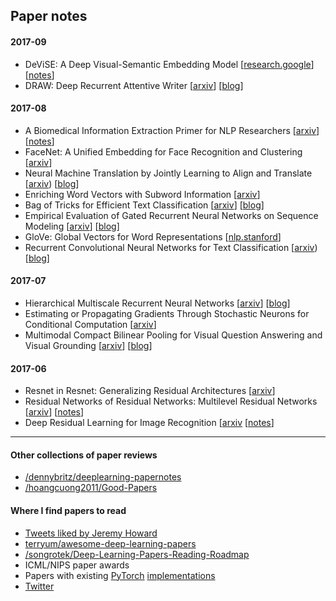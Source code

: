 ## Paper notes

#### 2017-09

* DeViSE: A Deep Visual-Semantic Embedding Model [[research.google](https://static.googleusercontent.com/media/research.google.com/en//pubs/archive/41869.pdf)] [[notes](notes/devise.md)]
* DRAW: Deep Recurrent Attentive Writer [[arxiv](https://arxiv.org/abs/1502.04623)] [[blog](https://medium.com/paper-club/draw-generating-small-images-by-adding-attention-to-variational-autoencoders-430ba241972b)]

#### 2017-08

* A Biomedical Information Extraction Primer for NLP Researchers [[arxiv](https://arxiv.org/abs/1705.05437)] [[notes](notes/biomedical-info-extraction-primer.md)]
* FaceNet: A Unified Embedding for Face Recognition and Clustering [[arxiv](https://arxiv.org/abs/1503.03832)]
* Neural Machine Translation by Jointly Learning to Align and Translate [[arxiv](https://www.google.com/url?sa=t&rct=j&q=&esrc=s&source=web&cd=1&cad=rja&uact=8&ved=0ahUKEwi5w_-uvc3WAhVS3WMKHcMIA2oQFggrMAA&url=https%3A%2F%2Farxiv.org%2Fabs%2F1409.0473&usg=AOvVaw18karG5qoaCtgEx3nhhnT7)) [[blog](https://medium.com/paper-club/remarques-sur-la-traduction-de-la-machine-neurale-en-apprenant-ensemble-%C3%A0-aligner-et-%C3%A0-traduire-cd23004cf207)]
* Enriching Word Vectors with Subword Information [[arxiv](https://arxiv.org/pdf/1607.04606.pdf)]
* Bag of Tricks for Efficient Text Classification [[arxiv](https://arxiv.org/abs/1607.01759)] [[blog](https://medium.com/paper-club/fasttext-bc181f50a452)]
* Empirical Evaluation of Gated Recurrent Neural Networks on Sequence Modeling [[arxiv](https://arxiv.org/abs/1412.3555)] [[blog](https://medium.com/paper-club/grus-vs-lstms-e9d8e2484848)]
* GloVe: Global Vectors for Word Representations [[nlp.stanford](https://nlp.stanford.edu/pubs/glove.pdf)]
* Recurrent Convolutional Neural Networks for Text Classification [[arxiv](https://scholar.google.com/scholar?q=Recurrent+Convolutional+Neural+Networks+for+Text+Classification&btnG=&hl=en&as_sdt=0%2C5)) [[blog](https://medium.com/paper-club/cnns-for-text-classification-b45bde0bb254)]

#### 2017-07

* Hierarchical Multiscale Recurrent Neural Networks [[arxiv](https://arxiv.org/abs/1609.01704v7)] [[blog](https://medium.com/paper-club/hierarchical-multiscale-recurrent-neural-networks-9e614e4fb04)]
* Estimating or Propagating Gradients Through Stochastic Neurons for Conditional Computation [[arxiv](https://arxiv.org/abs/1308.3432)]
* Multimodal Compact Bilinear Pooling for Visual Question Answering and Visual Grounding [[arxiv](https://arxiv.org/abs/1606.01847)] [[blog](https://medium.com/paper-club/multimodal-compact-bilinear-pooling-for-visual-question-answering-and-visual-grounding-6f71bc7d0566)]

#### 2017-06

* Resnet in Resnet: Generalizing Residual Architectures [[arxiv](https://arxiv.org/abs/1603.08029)]
* Residual Networks of Residual Networks: Multilevel Residual Networks [[arxiv](https://arxiv.org/abs/1608.02908v2)] [[notes](notes/residual-networks-of-residual-networks.md)]
* Deep Residual Learning for Image Recognition [[arxiv](https://arxiv.org/pdf/1512.03385.pdf]) [[notes](notes/deep-residual-learning-for-image-recognition.md)]

---

#### Other collections of paper reviews

* [/dennybritz/deeplearning-papernotes](/dennybritz/deeplearning-papernotes)
* [/hoangcuong2011/Good-Papers](/hoangcuong2011/Good-Papers)

#### Where I find papers to read

* [Tweets liked by Jeremy Howard](https://twitter.com/jeremyphoward/likes)
* [terryum/awesome-deep-learning-papers](/terryum/awesome-deep-learning-papers)
* [/songrotek/Deep-Learning-Papers-Reading-Roadmap](/songrotek/Deep-Learning-Papers-Reading-Roadmap)
* ICML/NIPS paper awards
* Papers with existing [PyTorch](https://github.com/bharathgs/Awesome-pytorch-list) [implementations](https://github.com/ritchieng/the-incredible-pytorch)
* [Twitter](https://twitter.com/jasoncbenn/likes)
